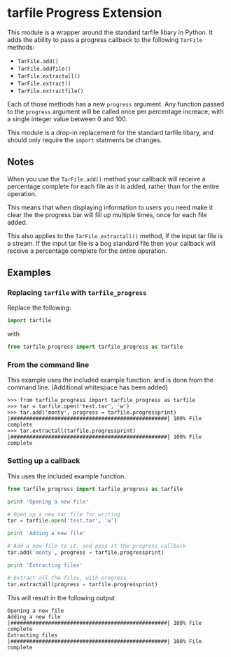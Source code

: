 # tarfile Progress Extension #

This module is a wrapper around the
standard tarfile libary in Python. It 
adds the ability to pass a progress 
callback to the following ```TarFile```
methods:

*   ```TarFile.add()```
*   ```TarFile.addfile()```
*   ```TarFile.extractall()```
*   ```TarFile.extract()```
*   ```TarFile.extractfile()```

Each of those methods has a new ```progress```
argument. Any function passed to the
```progress``` argument will be called once
per percentage increace, with a single integer
value between 0 and 100.

This module is a drop-in replacement for the 
standard tarfile libary, and should only require
the ```import``` statments be changes.

## Notes ##

When you use the ```TarFile.add()``` method your
callback will receive a percentage complete for
each file as it is added, rather than for the
entire operation.

This means that when displaying information to
users you need make it clear the the progress
bar will fill up multiple times, once for each
file added.

This also applies to the ```TarFile.extractall()```
method, if the input tar file is a stream. If the
input tar file is a bog standard file then your
callback will receive a percentage complete for
the entire operation.

## Examples ##

### Replacing ```tarfile``` with ```tarfile_progress``` ###

Replace the following:

```python
import tarfile
```
with

```python
from tarfile_progress import tarfile_progress as tarfile
```

### From the command line ###

This example uses the included example function, and is
done from the command line. (Additional whitespace has been added)

```
>>> from tarfile_progress import tarfile_progress as tarfile
>>> tar = tarfile.open('test.tar', 'w')
>>> tar.add('monty', progress = tarfile.progressprint)
|##################################################| 100% File complete
>>> tar.extractall(tarfile.progressprint)
|##################################################| 100% File complete
```

### Setting up a callback ###

This uses the included example function.

```python
from tarfile_progress import tarfile_progress as tarfile

print 'Opening a new file'

# Open up a new tar file for writing
tar = tarfile.open('test.tar', 'w')

print 'Adding a new file'

# Add a new file to it, and pass it the progress callback
tar.add('monty', progress = tarfile.progressprint)

print 'Extracting files'

# Extract all the files, with progress
tar.extractall(progress = tarfile.progressprint)
```
This will result in the following output

```
Opening a new file
Adding a new file
|##################################################| 100% File complete
Extracting files
|##################################################| 100% File complete
```